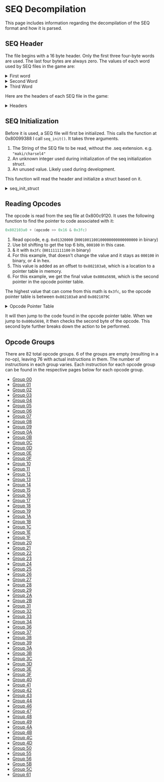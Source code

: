 # SEQ Decompilation

This page includes information regarding the decompilation of the SEQ format and how it is parsed.

## SEQ Header

The file begins with a 16 byte header. Only the first three four-byte words are used. The last four bytes are always zero. The values of each word used by SEQ files in the game are:

<details>
  <summary>First word</summary>

- 0x01
- 0x02
- 0x04
- 0x05
- 0x06
- 0x07
- 0x08
- 0x09
- 0x0C
- 0x0E
- 0x10
- 0x11
- 0x16
- 0x1F

</details>

<details>
  <summary>Second Word</summary>

- 0x0010
- 0x0020
- 0x0025
- 0x0026
- 0x0027
- 0x0028
- 0x0029
- 0x002A
- 0x002B
- 0x002C
- 0x002D
- 0x002E
- 0x0035
- 0x0040
- 0x004E
- 0x006C
- 0x01A0
- 0x01B0
- 0x0A48

</details>

<details>
  <summary>Third Word</summary>

- 0x10
- 0x20
- 0x40

</details>

Here are the headers of each SEQ file in the game:

<details>
  <summary>Headers</summary>

```output
00000011 00000a48 00000040 00000000 /files/chr/ank/0000.seq
00000007 00000028 00000040 00000000 /files/chr/ank/0010.seq
00000001 00000027 00000040 00000000 /files/chr/ank/1000.seq
00000011 00000a48 00000040 00000000 /files/chr/bou/0000.seq
00000007 00000028 00000040 00000000 /files/chr/bou/0010.seq
00000001 0000002c 00000040 00000000 /files/chr/bou/1000.seq
00000011 00000a48 00000040 00000000 /files/chr/cho/0000.seq
00000007 00000028 00000040 00000000 /files/chr/cho/0010.seq
00000001 00000026 00000040 00000000 /files/chr/cho/1000.seq
00000001 0000004e 00000040 00000000 /files/chr/cmn/1000.seq
00000011 00000a48 00000040 00000000 /files/chr/dog/0000.seq
00000007 00000028 00000040 00000000 /files/chr/dog/0010.seq
00000001 00000025 00000040 00000000 /files/chr/dog/1000.seq
00000011 00000a48 00000040 00000000 /files/chr/gai/0000.seq
00000007 00000028 00000040 00000000 /files/chr/gai/0010.seq
00000001 0000002c 00000040 00000000 /files/chr/gai/1000.seq
00000011 00000a48 00000040 00000000 /files/chr/gar/0000.seq
00000007 00000028 00000040 00000000 /files/chr/gar/0010.seq
00000001 0000002c 00000040 00000000 /files/chr/gar/1000.seq
00000011 00000a48 00000040 00000000 /files/chr/hak/0000.seq
00000007 00000028 00000040 00000000 /files/chr/hak/0010.seq
00000001 00000025 00000040 00000000 /files/chr/hak/1000.seq
00000011 00000a48 00000040 00000000 /files/chr/hi2/0000.seq
00000007 00000028 00000040 00000000 /files/chr/hi2/0010.seq
00000001 0000002c 00000040 00000000 /files/chr/hi2/1000.seq
00000011 00000a48 00000040 00000000 /files/chr/hin/0000.seq
00000007 00000028 00000040 00000000 /files/chr/hin/0010.seq
00000001 00000025 00000040 00000000 /files/chr/hin/1000.seq
00000011 00000a48 00000040 00000000 /files/chr/ino/0000.seq
00000007 00000028 00000040 00000000 /files/chr/ino/0010.seq
00000001 00000029 00000040 00000000 /files/chr/ino/1000.seq
00000011 00000a48 00000040 00000000 /files/chr/iru/0000.seq
00000007 00000028 00000040 00000000 /files/chr/iru/0010.seq
00000001 00000025 00000040 00000000 /files/chr/iru/1000.seq
00000011 00000a48 00000040 00000000 /files/chr/ita/0000.seq
00000007 00000028 00000040 00000000 /files/chr/ita/0010.seq
00000001 00000028 00000040 00000000 /files/chr/ita/1000.seq
00000011 00000a48 00000040 00000000 /files/chr/jir/0000.seq
00000007 00000028 00000040 00000000 /files/chr/jir/0010.seq
00000001 00000025 00000040 00000000 /files/chr/jir/1000.seq
00000011 00000a48 00000040 00000000 /files/chr/kab/0000.seq
00000007 00000028 00000040 00000000 /files/chr/kab/0010.seq
00000001 00000026 00000040 00000000 /files/chr/kab/1000.seq
00000011 00000a48 00000040 00000000 /files/chr/kak/0000.seq
00000007 00000028 00000040 00000000 /files/chr/kak/0010.seq
00000001 0000002c 00000040 00000000 /files/chr/kak/1000.seq
00000011 00000a48 00000040 00000000 /files/chr/kan/0000.seq
00000007 00000028 00000040 00000000 /files/chr/kan/0010.seq
00000001 00000025 00000040 00000000 /files/chr/kan/1000.seq
00000011 00000a48 00000040 00000000 /files/chr/kar/0000.seq
00000007 00000028 00000040 00000000 /files/chr/kar/0010.seq
00000001 00000026 00000040 00000000 /files/chr/kar/1000.seq
00000011 00000a48 00000040 00000000 /files/chr/kib/0000.seq
00000007 00000028 00000040 00000000 /files/chr/kib/0010.seq
00000001 00000025 00000040 00000000 /files/chr/kib/1000.seq
00000011 00000a48 00000040 00000000 /files/chr/kid/0000.seq
00000007 00000028 00000040 00000000 /files/chr/kid/0010.seq
00000001 00000035 00000040 00000000 /files/chr/kid/1000.seq
00000011 00000a48 00000040 00000000 /files/chr/kim/0000.seq
00000007 00000028 00000040 00000000 /files/chr/kim/0010.seq
00000001 0000002d 00000040 00000000 /files/chr/kim/1000.seq
00000011 00000a48 00000040 00000000 /files/chr/kis/0000.seq
00000007 00000028 00000040 00000000 /files/chr/kis/0010.seq
00000001 00000026 00000040 00000000 /files/chr/kis/1000.seq
00000011 00000a48 00000040 00000000 /files/chr/loc/0000.seq
00000007 00000028 00000040 00000000 /files/chr/loc/0010.seq
00000001 00000029 00000040 00000000 /files/chr/loc/1000.seq
00000011 00000a48 00000040 00000000 /files/chr/miz/0000.seq
00000007 00000028 00000040 00000000 /files/chr/miz/0010.seq
00000001 00000025 00000040 00000000 /files/chr/miz/1000.seq
00000011 00000a48 00000040 00000000 /files/chr/na9/0000.seq
00000007 00000028 00000040 00000000 /files/chr/na9/0010.seq
00000001 0000002d 00000040 00000000 /files/chr/na9/1000.seq
00000011 00000a48 00000040 00000000 /files/chr/nar/0000.seq
00000007 00000028 00000040 00000000 /files/chr/nar/0010.seq
00000001 0000002e 00000040 00000000 /files/chr/nar/1000.seq
00000011 00000a48 00000040 00000000 /files/chr/nej/0000.seq
00000007 00000028 00000040 00000000 /files/chr/nej/0010.seq
00000001 0000002b 00000040 00000000 /files/chr/nej/1000.seq
00000011 00000a48 00000040 00000000 /files/chr/obo/0000.seq
00000007 00000028 00000040 00000000 /files/chr/obo/0010.seq
00000001 00000025 00000040 00000000 /files/chr/obo/1000.seq
00000011 00000a48 00000040 00000000 /files/chr/oro/0000.seq
00000007 00000028 00000040 00000000 /files/chr/oro/0010.seq
00000001 00000029 00000040 00000000 /files/chr/oro/1000.seq
00000011 00000a48 00000040 00000000 /files/chr/sa2/0000.seq
00000007 00000028 00000040 00000000 /files/chr/sa2/0010.seq
00000001 00000029 00000040 00000000 /files/chr/sa2/1000.seq
00000011 00000a48 00000040 00000000 /files/chr/sak/0000.seq
00000007 00000028 00000040 00000000 /files/chr/sak/0010.seq
00000001 00000027 00000040 00000000 /files/chr/sak/1000.seq
00000011 00000a48 00000040 00000000 /files/chr/sar/0000.seq
00000007 00000028 00000040 00000000 /files/chr/sar/0010.seq
00000001 00000028 00000040 00000000 /files/chr/sar/1000.seq
00000011 00000a48 00000040 00000000 /files/chr/sas/0000.seq
00000007 00000028 00000040 00000000 /files/chr/sas/0010.seq
00000001 0000002b 00000040 00000000 /files/chr/sas/1000.seq
00000011 00000a48 00000040 00000000 /files/chr/sik/0000.seq
00000007 00000028 00000040 00000000 /files/chr/sik/0010.seq
00000001 00000025 00000040 00000000 /files/chr/sik/1000.seq
00000011 00000a48 00000040 00000000 /files/chr/sin/0000.seq
00000007 00000028 00000040 00000000 /files/chr/sin/0010.seq
00000001 00000026 00000040 00000000 /files/chr/sin/1000.seq
00000011 00000a48 00000040 00000000 /files/chr/sko/0000.seq
00000007 00000028 00000040 00000000 /files/chr/sko/0010.seq
00000001 0000002a 00000040 00000000 /files/chr/sko/1000.seq
00000011 00000a48 00000040 00000000 /files/chr/ta2/0000.seq
00000007 00000028 00000040 00000000 /files/chr/ta2/0010.seq
00000001 00000025 00000040 00000000 /files/chr/ta2/1000.seq
00000011 00000a48 00000040 00000000 /files/chr/tay/0000.seq
00000007 00000028 00000040 00000000 /files/chr/tay/0010.seq
00000001 00000028 00000040 00000000 /files/chr/tay/1000.seq
00000011 00000a48 00000040 00000000 /files/chr/tem/0000.seq
00000007 00000028 00000040 00000000 /files/chr/tem/0010.seq
00000001 00000028 00000040 00000000 /files/chr/tem/1000.seq
00000011 00000a48 00000040 00000000 /files/chr/ten/0000.seq
00000007 00000028 00000040 00000000 /files/chr/ten/0010.seq
00000001 00000026 00000040 00000000 /files/chr/ten/1000.seq
00000011 00000a48 00000040 00000000 /files/chr/tsu/0000.seq
00000007 00000028 00000040 00000000 /files/chr/tsu/0010.seq
00000001 0000002d 00000040 00000000 /files/chr/tsu/1000.seq
00000011 00000a48 00000040 00000000 /files/chr/zab/0000.seq
00000007 00000028 00000040 00000000 /files/chr/zab/0010.seq
00000001 00000025 00000040 00000000 /files/chr/zab/1000.seq
00000002 000001b0 00000040 00000000 /files/furu/f_camera.seq
00000002 000001a0 00000040 00000000 /files/game/camera00.seq
00000002 000001a0 00000040 00000000 /files/game/camera01.seq
00000006 0000006c 00000040 00000000 /files/game/game00.seq
00000010 00000020 00000020 00000000 /files/game/m_entry.seq
0000000c 00000040 00000040 00000000 /files/game/m_vs.seq
00000001 00000010 00000010 00000000 /files/game/player00.seq
00000006 00000040 00000040 00000000 /files/kuro/button.seq
0000000e 00000040 00000040 00000000 /files/kuro/loading.seq
00000001 00000010 00000010 00000000 /files/kuro/tmode.seq
0000000c 00000040 00000040 00000000 /files/maki/charsel4.seq
00000008 00000040 00000040 00000000 /files/maki/char_sel.seq
00000008 00000040 00000040 00000000 /files/maki/m_gal.seq
00000005 00000040 00000040 00000000 /files/maki/m_nfile.seq
00000006 00000040 00000040 00000000 /files/maki/m_nsiki.seq
00000007 00000040 00000040 00000000 /files/maki/m_sndplr.seq
0000001f 00000040 00000040 00000000 /files/maki/m_title.seq
00000008 00000040 00000040 00000000 /files/maki/m_viewer.seq
00000008 0000006c 00000020 00000000 /files/stg/001/0000.seq
00000004 00000040 00000020 00000000 /files/stg/001/0100.seq
00000009 0000006c 00000020 00000000 /files/stg/002/0000.seq
00000004 00000040 00000020 00000000 /files/stg/002/0100.seq
00000008 0000006c 00000020 00000000 /files/stg/003/0000.seq
00000004 00000040 00000020 00000000 /files/stg/003/0100.seq
00000008 0000006c 00000020 00000000 /files/stg/004/0000.seq
00000004 00000040 00000020 00000000 /files/stg/004/0100.seq
00000008 0000006c 00000020 00000000 /files/stg/005/0000.seq
00000004 00000040 00000020 00000000 /files/stg/005/0100.seq
00000008 0000006c 00000020 00000000 /files/stg/006/0000.seq
00000004 00000040 00000020 00000000 /files/stg/006/0100.seq
00000008 0000006c 00000020 00000000 /files/stg/007/0000.seq
00000004 00000040 00000020 00000000 /files/stg/007/0100.seq
00000008 0000006c 00000020 00000000 /files/stg/008/0000.seq
00000004 00000040 00000020 00000000 /files/stg/008/0100.seq
00000008 0000006c 00000020 00000000 /files/stg/009/0000.seq
00000004 00000040 00000020 00000000 /files/stg/009/0100.seq
00000008 0000006c 00000020 00000000 /files/stg/010/0000.seq
00000004 00000040 00000020 00000000 /files/stg/010/0100.seq
00000008 0000006c 00000020 00000000 /files/stg/011/0000.seq
00000004 00000040 00000020 00000000 /files/stg/011/0100.seq
00000008 0000006c 00000020 00000000 /files/stg/012/0000.seq
00000004 00000040 00000020 00000000 /files/stg/012/0100.seq
00000008 0000006c 00000020 00000000 /files/stg/013/0000.seq
00000004 00000040 00000020 00000000 /files/stg/013/0100.seq
00000008 0000006c 00000020 00000000 /files/stg/014/0000.seq
00000004 00000040 00000020 00000000 /files/stg/014/0100.seq
00000008 0000006c 00000020 00000000 /files/stg/015/0000.seq
00000004 00000040 00000020 00000000 /files/stg/015/0100.seq
00000008 0000006c 00000020 00000000 /files/stg/016/0000.seq
00000004 00000040 00000020 00000000 /files/stg/016/0100.seq
00000008 0000006c 00000020 00000000 /files/stg/017/0000.seq
00000004 00000040 00000020 00000000 /files/stg/017/0100.seq
00000008 0000006c 00000020 00000000 /files/stg/019/0000.seq
00000005 00000040 00000020 00000000 /files/stg/019/0100.seq
00000008 0000006c 00000020 00000000 /files/stg/020/0000.seq
00000004 00000040 00000020 00000000 /files/stg/020/0100.seq
00000008 0000006c 00000020 00000000 /files/stg/021/0000.seq
00000004 00000040 00000020 00000000 /files/stg/021/0100.seq
00000008 0000006c 00000020 00000000 /files/stg/022/0000.seq
00000004 00000040 00000020 00000000 /files/stg/022/0100.seq
00000008 0000006c 00000020 00000000 /files/stg/023/0000.seq
00000004 00000040 00000020 00000000 /files/stg/023/0100.seq
00000008 0000006c 00000020 00000000 /files/stg/024/0000.seq
00000004 00000040 00000020 00000000 /files/stg/024/0100.seq
00000008 0000006c 00000020 00000000 /files/stg/025/0000.seq
00000004 00000040 00000020 00000000 /files/stg/025/0100.seq
00000008 0000006c 00000020 00000000 /files/stg/026/0000.seq
00000004 00000040 00000020 00000000 /files/stg/026/0100.seq
00000008 0000006c 00000020 00000000 /files/stg/027/0000.seq
00000004 00000040 00000020 00000000 /files/stg/027/0100.seq
00000008 0000006c 00000020 00000000 /files/stg/028/0000.seq
00000004 00000040 00000020 00000000 /files/stg/028/0100.seq
00000008 0000006c 00000020 00000000 /files/stg/029/0000.seq
00000004 00000040 00000020 00000000 /files/stg/029/0100.seq
00000008 0000006c 00000020 00000000 /files/stg/030/0000.seq
00000004 00000040 00000020 00000000 /files/stg/030/0100.seq
00000008 0000006c 00000020 00000000 /files/stg/031/0000.seq
00000004 00000040 00000020 00000000 /files/stg/031/0100.seq
00000008 0000006c 00000020 00000000 /files/stg/032/0000.seq
00000004 00000040 00000020 00000000 /files/stg/032/0100.seq
00000016 00000040 00000040 00000000 /files/story/s00.seq
00000016 00000040 00000040 00000000 /files/story/s01.seq
00000016 00000040 00000040 00000000 /files/story/s02.seq
00000016 00000040 00000040 00000000 /files/story/s03.seq
00000016 00000040 00000040 00000000 /files/story/s04.seq
00000016 00000040 00000040 00000000 /files/story/s05.seq
00000016 00000040 00000040 00000000 /files/story/s06.seq
00000016 00000040 00000040 00000000 /files/story/s07.seq
00000016 00000040 00000040 00000000 /files/story/s08.seq
00000016 00000040 00000040 00000000 /files/story/s09.seq
00000016 00000040 00000040 00000000 /files/story/s0e.seq
00000016 00000040 00000040 00000000 /files/story/s10.seq
00000016 00000040 00000040 00000000 /files/story/s11.seq
00000016 00000040 00000040 00000000 /files/story/s12.seq
00000016 00000040 00000040 00000000 /files/story/s13.seq
00000016 00000040 00000040 00000000 /files/story/s14.seq
00000016 00000040 00000040 00000000 /files/story/s15.seq
00000016 00000040 00000040 00000000 /files/story/s16.seq
00000016 00000040 00000040 00000000 /files/story/s17.seq
00000016 00000040 00000040 00000000 /files/story/s18.seq
00000016 00000040 00000040 00000000 /files/story/s19.seq
00000016 00000040 00000040 00000000 /files/story/s1e.seq
00000016 00000040 00000040 00000000 /files/story/s20.seq
00000016 00000040 00000040 00000000 /files/story/s21.seq
00000016 00000040 00000040 00000000 /files/story/s22.seq
00000016 00000040 00000040 00000000 /files/story/s23.seq
00000016 00000040 00000040 00000000 /files/story/s24.seq
```

</details>

## SEQ Initialization

Before it is used, a SEQ file will first be initialized. This calls the function at 0x80099388 I call `seq_init()`. It takes three arguments.

1. The String of the SEQ file to be read, without the .seq extension. e.g. `"maki/charsel4"`
2. An unknown integer used during initialization of the seq initialization struct.
3. An unused value. Likely used during development.

This function will read the header and initialize a struct based on it.

<details>
  <summary>seq_init_struct</summary>

```psuedocode
seq_init_struct[0x0] = 0
seq_init_struct[0x1] = 0 (appears to have originally been used for something is no longer used)
seq_init_struct[0x2] = (SEQ Header Word 2) + (((SEQ Header Word 1 + 1) * 0x60) >> 2) + SEQ Header Word 1
seq_init_struct[0x3] = 0
seq_init_struct[0x4] = SEQ Header Word 1 + 1;
seq_init_struct[0x5] = SEQ Header Word 2
seq_init_struct[0x6] = SEQ Header Word 3
seq_init_struct[0x7] = Pointer made using 80222ba8 and seq_init_struct[0x2]
seq_init_struct[0x8] = seq_init_struct[7] + seq_init_struct[4] * 0x60
seq_init_struct[0x9] = seq_init_struct[8] + seq_init_struct[5] * 4
seq_init_struct[0xA] = pointer to something related to the file extension
seq_init_struct[0xb] = pointer to beginning of seq file data
seq_init_struct[0xc] = 0
seq_init_struct[0xd] = 0
seq_init_struct[0xe] = 0
seq_init_struct[0xf] = 0
seq_init_struct[0x10] = 0
Many pointers appear to be set after this based on the number of SEQ Header Word 1 using numbers derived from SEQ Header Word 2 and 3
```

</details>

## Reading Opcodes

The opcode is read from the seq file at 0x800c9120. It uses the following function to find the pointer to code associated with it:

```c
0x802103a0 + (opcode >> 0x16 & 0x3fc)
```

1. Read opcode, e.g. `0x01320000` (`0001001100100000000000000000` in binary)
2. Use bit shifting to get the top 6 bits, `000100` in this case.
3. & it with `0x3fc` (`001111111100` in binary)
4. For this example, that doesn't change the value and it stays as `000100` in binary, or 4 in hex.
5. This value is added as an offset to `0x802103a0`, which is a location to a pointer table in memory.
6. For this example, we get the final value `0x800a5698`, which is the second pointer in the opcode pointer table.

The highest value that can come from this math is `0x3fc`, so the opcode pointer table is between `0x802103a0` and `0x8021079C`

<details>
  <summary>Opcode Pointer Table</summary>

| Opcode | Offset | Code Pointer | Purpose                                          |
|--------|--------|--------------|--------------------------------------------------|
| 0x00   | 0x0    | 800A6068     |                                                  |
| 0x01   | 0x4    | 800A5698     | Branching                                        |
| 0x02   | 0x8    | 800A52F8     |                                                  |
| 0x03   | 0xc    | 800A51B0     |                                                  |
| 0x04   | 0x10   | 800A4B40     |                                                  |
| 0x05   | 0x14   | 800A44C4     |                                                  |
| 0x06   | 0x18   | 800A3ED4     |                                                  |
| 0x07   | 0x1c   | 800A3888     |                                                  |
| 0x08   | 0x20   | 800A32C0     |                                                  |
| 0x09   | 0x24   | 800A2A8C     |                                                  |
| 0x0a   | 0x28   | 800A274C     |                                                  |
| 0x0b   | 0x2c   | 800A1C5C     |                                                  |
| 0x0c   | 0x30   | 800A1894     |                                                  |
| 0x0d   | 0x34   | 800A188C     | Empty and unused                                 |
| 0x0e   | 0x38   | 800AA9B8     |                                                  |
| 0x0f   | 0x3c   | 800AA430     |                                                  |
| 0x10   | 0x40   | 800A9C1C     |                                                  |
| 0x11   | 0x44   | 800A99F0     |                                                  |
| 0x12   | 0x48   | 800A8E68     |                                                  |
| 0x13   | 0x4c   | 800A8594     |                                                  |
| 0x14   | 0x50   | 800A76EC     |                                                  |
| 0x15   | 0x54   | 800A75C0     |                                                  |
| 0x16   | 0x58   | 800A7204     |                                                  |
| 0x17   | 0x5c   | 800A713C     |                                                  |
| 0x18   | 0x60   | 800A7054     |                                                  |
| 0x19   | 0x64   | 800A6B1C     |                                                  |
| 0x1a   | 0x68   | 800A6458     |                                                  |
| 0x1b   | 0x6c   | 800A6324     |                                                  |
| 0x1c   | 0x70   | 800A6228     |                                                  |
| 0x1d   | 0x74   | 800BB7A0     |                                                  |
| 0x1e   | 0x78   | 800BB5F8     |                                                  |
| 0x1f   | 0x7c   | 800BB338     |                                                  |
| 0x20   | 0x80   | 800BA19C     |                                                  |
| 0x21   | 0x84   | 800B9458     |                                                  |
| 0x22   | 0x88   | 800B832C     |                                                  |
| 0x23   | 0x8c   | 800B7D98     |                                                  |
| 0x24   | 0x90   | 800B3EC4     | Battle related                                   |
| 0x25   | 0x94   | 800B3CE4     |                                                  |
| 0x26   | 0x98   | 800C0288     |                                                  |
| 0x27   | 0x9c   | 800B097C     |                                                  |
| 0x28   | 0xa0   | 800B0320     |                                                  |
| 0x29   | 0xa4   | 800B214C     |                                                  |
| 0x2a   | 0xa8   | 800B1750     |                                                  |
| 0x2b   | 0xac   | 800B1590     |                                                  |
| 0x2c   | 0xb0   | 800B24B8     | Empty and unused                                 |
| 0x2d   | 0xb4   | 800B24B0     | Empty and unused                                 |
| 0x2e   | 0xb8   | 800B24A8     | Empty and unused                                 |
| 0x2f   | 0xbc   | 800B24A0     | Empty and unused                                 |
| 0x30   | 0xc0   | 800B2498     | Empty and unused                                 |
| 0x31   | 0xc4   | 800B3580     |                                                  |
| 0x32   | 0xc8   | 800B3020     |                                                  |
| 0x33   | 0xcc   | 800B25D0     |                                                  |
| 0x34   | 0xd0   | 800B24C0     |                                                  |
| 0x35   | 0xd4   | 00000000     | Invalid                                          |
| 0x36   | 0xd8   | 800960B4     |                                                  |
| 0x37   | 0xdc   | 800952F4     |                                                  |
| 0x38   | 0xe0   | 80094324     |                                                  |
| 0x39   | 0xe4   | 800924F0     |                                                  |
| 0x3a   | 0xe8   | 80091248     |                                                  |
| 0x3b   | 0xec   | 8009228C     |                                                  |
| 0x3c   | 0xf0   | 80091B8C     | Menu logic                                       |
| 0x3d   | 0xf4   | 800C6228     |                                                  |
| 0x3e   | 0xf8   | 80090EF8     |                                                  |
| 0x3f   | 0xfc   | 800C5EDC     |                                                  |
| 0x40   | 0x100  | 800C57BC     |                                                  |
| 0x41   | 0x104  | 800C531C     |                                                  |
| 0x42   | 0x108  | 800C5124     |                                                  |
| 0x43   | 0x10c  | 800C4FCC     |                                                  |
| 0x44   | 0x110  | 800C4688     |                                                  |
| 0x45   | 0x114  | 00000000     | Invalid                                          |
| 0x46   | 0x118  | 800C88A8     |                                                  |
| 0x47   | 0x11c  | 800C8404     |                                                  |
| 0x48   | 0x120  | 800C8108     |                                                  |
| 0x49   | 0x124  | 800C7D20     |                                                  |
| 0x4a   | 0x128  | 800C7C5C     |                                                  |
| 0x4b   | 0x12c  | 800C7424     |                                                  |
| 0x4c   | 0x130  | 800C6900     |                                                  |
| 0x4d   | 0x134  | 800C676C     |                                                  |
| 0x4e   | 0x138  | 00000000     | Invalid                                          |
| 0x4f   | 0x13c  | 00000000     | Invalid                                          |
| 0x50   | 0x140  | 800C6534     |                                                  |
| 0x51   | 0x144  | 00000000     | Invalid                                          |
| 0x52   | 0x148  | 00000000     | Invalid                                          |
| 0x53   | 0x14c  | 00000000     | Invalid                                          |
| 0x54   | 0x150  | 00000000     | Invalid                                          |
| 0x55   | 0x154  | 800AAD24     |                                                  |
| 0x56   | 0x158  | 800AAC68     |                                                  |
| 0x57   | 0x15c  | 00000000     | Invalid                                          |
| 0x58   | 0x160  | 00000000     | Invalid                                          |
| 0x59   | 0x164  | 00000000     | Invalid                                          |
| 0x5a   | 0x168  | 00000000     | Invalid                                          |
| 0x5b   | 0x16c  | 800BFBB0     |                                                  |
| 0x5c   | 0x170  | 800BE9EC     |                                                  |
| 0x5d   | 0x174  | 00000000     | Invalid                                          |
| 0x5e   | 0x178  | 00000000     | Invalid                                          |
| 0x5f   | 0x17c  | 00000000     | Invalid                                          |
| 0x60   | 0x180  | 00000000     | Invalid                                          |
| 0x61   | 0x184  | 800AB754     |                                                  |
| 0x62   | 0x188  | 00000000     | Invalid                                          |
| 0x63   | 0x18c  | 00000000     | Invalid                                          |
| 0x64   | 0x190  | 00000000     | Invalid                                          |
| 0x65   | 0x194  | 800C97B0     | None of the opcodes from here on are valid       |
| 0x66   | 0x198  | 800C9858     | Invalid                                          |
| 0x67   | 0x19c  | 800C97C0     | Invalid                                          |
| 0x68   | 0x1a0  | 800C97D0     | Invalid                                          |
| 0x69   | 0x1a4  | 800C97E0     | Invalid                                          |
| 0x6a   | 0x1a8  | 800C9858     | Invalid                                          |
| 0x6b   | 0x1ac  | 800C9858     | Invalid                                          |
| 0x6c   | 0x1b0  | 800C9858     | Invalid                                          |
| 0x6d   | 0x1b4  | 800C9858     | Invalid                                          |
| 0x6e   | 0x1b8  | 800C97F0     | Invalid                                          |
| 0x6f   | 0x1bc  | 800C9800     | Invalid                                          |
| 0x70   | 0x1c0  | 800C9810     | Invalid                                          |
| 0x71   | 0x1c4  | 800C9820     | Invalid                                          |
| 0x72   | 0x1c8  | 800C9830     | Invalid                                          |
| 0x73   | 0x1cc  | 800C9840     | Invalid                                          |
| 0x74   | 0x1d0  | 800C9850     | Invalid                                          |
| 0x75   | 0x1d4  | 00000000     | Invalid                                          |
| 0x76   | 0x1d8  | 80201EC8     | Invalid                                          |
| 0x77   | 0x1dc  | 80201ED8     | Invalid                                          |
| 0x78   | 0x1e0  | 80201EEC     | Invalid                                          |
| 0x79   | 0x1e4  | 80201F00     | Invalid                                          |
| 0x7a   | 0x1e8  | 800CE908     | Invalid                                          |
| 0x7b   | 0x1ec  | 800CE808     | Invalid                                          |
| 0x7c   | 0x1f0  | 800CE810     | Invalid                                          |
| 0x7d   | 0x1f4  | 800CE818     | Invalid                                          |
| 0x7e   | 0x1f8  | 800CE820     | Invalid                                          |
| 0x7f   | 0x1fc  | 800CE828     | Invalid                                          |
| 0x80   | 0x200  | 800CE830     | Invalid                                          |
| 0x81   | 0x204  | 800CE838     | Invalid                                          |
| 0x82   | 0x208  | 800CE840     | Invalid                                          |
| 0x83   | 0x20c  | 800CE848     | Invalid                                          |
| 0x84   | 0x210  | 800CE850     | Invalid                                          |
| 0x85   | 0x214  | 800CE858     | Invalid                                          |
| 0x86   | 0x218  | 800CE860     | Invalid                                          |
| 0x87   | 0x21c  | 800CE868     | Invalid                                          |
| 0x88   | 0x220  | 800CE870     | Invalid                                          |
| 0x89   | 0x224  | 800CE878     | Invalid                                          |
| 0x8a   | 0x228  | 800CE880     | Invalid                                          |
| 0x8b   | 0x22c  | 800CE888     | Invalid                                          |
| 0x8c   | 0x230  | 800CE890     | Invalid                                          |
| 0x8d   | 0x234  | 800CE898     | Invalid                                          |
| 0x8e   | 0x238  | 800CE8A0     | Invalid                                          |
| 0x8f   | 0x23c  | 800CE8A8     | Invalid                                          |
| 0x90   | 0x240  | 800CE8B0     | Invalid                                          |
| 0x91   | 0x244  | 800CE8B8     | Invalid                                          |
| 0x92   | 0x248  | 800CE8C0     | Invalid                                          |
| 0x93   | 0x24c  | 800CE8C8     | Invalid                                          |
| 0x94   | 0x250  | 800CE8D0     | Invalid                                          |
| 0x95   | 0x254  | 800CE8D8     | Invalid                                          |
| 0x96   | 0x258  | 800CE8E0     | Invalid                                          |
| 0x97   | 0x25c  | 800CE8E8     | Invalid                                          |
| 0x98   | 0x260  | 800CE8F0     | Invalid                                          |
| 0x99   | 0x264  | 800CE8F8     | Invalid                                          |
| 0x9a   | 0x268  | 800CE900     | Invalid                                          |
| 0x9b   | 0x26c  | 800CE980     | Invalid                                          |
| 0x9c   | 0x270  | 800CEB08     | Invalid                                          |
| 0x9d   | 0x274  | 800CEB08     | Invalid                                          |
| 0x9e   | 0x278  | 800CE9DC     | Invalid                                          |
| 0x9f   | 0x27c  | 800CEB08     | Invalid                                          |
| 0xa0   | 0x280  | 800CEB08     | Invalid                                          |
| 0xa1   | 0x284  | 800CEB08     | Invalid                                          |
| 0xa2   | 0x288  | 800CEB08     | Invalid                                          |
| 0xa3   | 0x28c  | 800CE9F8     | Invalid                                          |
| 0xa4   | 0x290  | 800CEA54     | Invalid                                          |
| 0xa5   | 0x294  | 800CEAB0     | Invalid                                          |
| 0xa6   | 0x298  | 800CEEF8     | Invalid                                          |
| 0xa7   | 0x29c  | 800CEF08     | Invalid                                          |
| 0xa8   | 0x2a0  | 800CEF18     | Invalid                                          |
| 0xa9   | 0x2a4  | 800CEF24     | Invalid                                          |
| 0xaa   | 0x2a8  | 800CEF30     | Invalid                                          |
| 0xab   | 0x2ac  | 800CEF3C     | Invalid                                          |
| 0xac   | 0x2b0  | 800CEF4C     | Invalid                                          |
| 0xad   | 0x2b4  | 800CEF58     | Invalid                                          |
| 0xae   | 0x2b8  | 800CEF64     | Invalid                                          |
| 0xaf   | 0x2bc  | 800CEF70     | Invalid                                          |
| 0xb0   | 0x2c0  | 800CEF80     | Invalid                                          |
| 0xb1   | 0x2c4  | 800CEF90     | Invalid                                          |
| 0xb2   | 0x2c8  | 800CEFA0     | Invalid                                          |
| 0xb3   | 0x2cc  | 800CEFB0     | Invalid                                          |
| 0xb4   | 0x2d0  | 800CEFC0     | Invalid                                          |
| 0xb5   | 0x2d4  | 800CEFD0     | Invalid                                          |
| 0xb6   | 0x2d8  | 800CEFE0     | Invalid                                          |
| 0xb7   | 0x2dc  | 800CEFF0     | Invalid                                          |
| 0xb8   | 0x2e0  | 800CF000     | Invalid                                          |
| 0xb9   | 0x2e4  | 800CF010     | Invalid                                          |
| 0xba   | 0x2e8  | 800CF020     | Invalid                                          |
| 0xbb   | 0x2ec  | 800CF02C     | Invalid                                          |
| 0xbc   | 0x2f0  | 800CF25C     | Invalid                                          |
| 0xbd   | 0x2f4  | 800CF25C     | Invalid                                          |
| 0xbe   | 0x2f8  | 800CF25C     | Invalid                                          |
| 0xbf   | 0x2fc  | 800CF25C     | Invalid                                          |
| 0xc0   | 0x300  | 800CF25C     | Invalid                                          |
| 0xc1   | 0x304  | 800CF25C     | Invalid                                          |
| 0xc2   | 0x308  | 800CF25C     | Invalid                                          |
| 0xc3   | 0x30c  | 800CF25C     | Invalid                                          |
| 0xc4   | 0x310  | 800CF25C     | Invalid                                          |
| 0xc5   | 0x314  | 800CF25C     | Invalid                                          |
| 0xc6   | 0x318  | 800CF25C     | Invalid                                          |
| 0xc7   | 0x31c  | 800CF25C     | Invalid                                          |
| 0xc8   | 0x320  | 800CF25C     | Invalid                                          |
| 0xc9   | 0x324  | 800CF25C     | Invalid                                          |
| 0xca   | 0x328  | 800CF25C     | Invalid                                          |
| 0xcb   | 0x32c  | 800CF25C     | Invalid                                          |
| 0xcc   | 0x330  | 800CF25C     | Invalid                                          |
| 0xcd   | 0x334  | 800CF25C     | Invalid                                          |
| 0xce   | 0x338  | 800CF038     | Invalid                                          |
| 0xcf   | 0x33c  | 800CF048     | Invalid                                          |
| 0xd0   | 0x340  | 800CF058     | Invalid                                          |
| 0xd1   | 0x344  | 800CF068     | Invalid                                          |
| 0xd2   | 0x348  | 800CF078     | Invalid                                          |
| 0xd3   | 0x34c  | 800CF088     | Invalid                                          |
| 0xd4   | 0x350  | 800CF098     | Invalid                                          |
| 0xd5   | 0x354  | 800CF0A8     | Invalid                                          |
| 0xd6   | 0x358  | 800CF0B8     | Invalid                                          |
| 0xd7   | 0x35c  | 800CF0C8     | Invalid                                          |
| 0xd8   | 0x360  | 800CF0D8     | Invalid                                          |
| 0xd9   | 0x364  | 800CF0E8     | Invalid                                          |
| 0xda   | 0x368  | 800CF0F8     | Invalid                                          |
| 0xdb   | 0x36c  | 800CF108     | Invalid                                          |
| 0xdc   | 0x370  | 800CF118     | Invalid                                          |
| 0xdd   | 0x374  | 800CF128     | Invalid                                          |
| 0xde   | 0x378  | 800CF138     | Invalid                                          |
| 0xdf   | 0x37c  | 800CF148     | Invalid                                          |
| 0xe0   | 0x380  | 800CF158     | Invalid                                          |
| 0xe1   | 0x384  | 800CF168     | Invalid                                          |
| 0xe2   | 0x388  | 800CF178     | Invalid                                          |
| 0xe3   | 0x38c  | 800CF188     | Invalid                                          |
| 0xe4   | 0x390  | 800CF198     | Invalid                                          |
| 0xe5   | 0x394  | 800CF1A8     | Invalid                                          |
| 0xe6   | 0x398  | 800CF1B8     | Invalid                                          |
| 0xe7   | 0x39c  | 800CF1C8     | Invalid                                          |
| 0xe8   | 0x3a0  | 800CF1D8     | Invalid                                          |
| 0xe9   | 0x3a4  | 800CF1E8     | Invalid                                          |
| 0xea   | 0x3a8  | 800CF1F8     | Invalid                                          |
| 0xeb   | 0x3ac  | 800CF208     | Invalid                                          |
| 0xec   | 0x3b0  | 800CF218     | Invalid                                          |
| 0xed   | 0x3b4  | 800CF228     | Invalid                                          |
| 0xee   | 0x3b8  | 800CF25C     | Invalid                                          |
| 0xef   | 0x3bc  | 800CF25C     | Invalid                                          |
| 0xf0   | 0x3c0  | 800CF25C     | Invalid                                          |
| 0xf1   | 0x3c4  | 800CF25C     | Invalid                                          |
| 0xf2   | 0x3c8  | 800CF25C     | Invalid                                          |
| 0xf3   | 0x3cc  | 800CF25C     | Invalid                                          |
| 0xf4   | 0x3d0  | 800CF25C     | Invalid                                          |
| 0xf5   | 0x3d4  | 800CF25C     | Invalid                                          |
| 0xf6   | 0x3d8  | 800CF238     | Invalid                                          |
| 0xf7   | 0x3dc  | 800CF244     | Invalid                                          |
| 0xf8   | 0x3e0  | 800CF250     | Invalid                                          |
| 0xf9   | 0x3e4  | 800CFDA4     | Invalid                                          |
| 0xfa   | 0x3e8  | 800CFA84     | Invalid                                          |
| 0xfb   | 0x3ec  | 800CFA98     | Invalid                                          |
| 0xfc   | 0x3f0  | 800CFAAC     | Invalid                                          |
| 0xfd   | 0x3f4  | 800CFAC0     | Invalid                                          |
| 0xfe   | 0x3f8  | 800CFAD4     | Invalid                                          |
| 0xff   | 0x3fc  | 800CFAE8     | Invalid                                          |

</details>

It will then jump to the code found in the opcode pointer table. When we jump to `0x800a5698`, it then checks the second byte of the opcode. This second byte further breaks down the action to be performed.

## Opcode Groups

There are 82 total opcode groups. 6 of the groups are empty (resulting in a no-op), leaving 76 with actual instructions in them. The number of instructions in each group varies. Each instruction for each opcode group can be found in the respective pages below for each opcode group.

- [Group 00](opcode_group/00.md)
- [Group 01](opcode_group/01.md)
- [Group 02](opcode_group/02.md)
- [Group 03](opcode_group/03.md)
- [Group 04](opcode_group/04.md)
- [Group 05](opcode_group/05.md)
- [Group 06](opcode_group/06.md)
- [Group 07](opcode_group/07.md)
- [Group 08](opcode_group/08.md)
- [Group 09](opcode_group/09.md)
- [Group 0A](opcode_group/0A.md)
- [Group 0B](opcode_group/0B.md)
- [Group 0C](opcode_group/0C.md)
- [Group 0D](opcode_group/0D.md)
- [Group 0E](opcode_group/0E.md)
- [Group 0F](opcode_group/0F.md)
- [Group 10](opcode_group/10.md)
- [Group 11](opcode_group/11.md)
- [Group 12](opcode_group/12.md)
- [Group 13](opcode_group/13.md)
- [Group 14](opcode_group/14.md)
- [Group 15](opcode_group/15.md)
- [Group 16](opcode_group/16.md)
- [Group 17](opcode_group/17.md)
- [Group 18](opcode_group/18.md)
- [Group 19](opcode_group/19.md)
- [Group 1A](opcode_group/1A.md)
- [Group 1B](opcode_group/1B.md)
- [Group 1C](opcode_group/1C.md)
- [Group 1E](opcode_group/1E.md)
- [Group 1F](opcode_group/1F.md)
- [Group 20](opcode_group/20.md)
- [Group 21](opcode_group/21.md)
- [Group 22](opcode_group/22.md)
- [Group 23](opcode_group/23.md)
- [Group 24](opcode_group/24.md)
- [Group 25](opcode_group/25.md)
- [Group 26](opcode_group/26.md)
- [Group 27](opcode_group/27.md)
- [Group 28](opcode_group/28.md)
- [Group 29](opcode_group/29.md)
- [Group 2A](opcode_group/2A.md)
- [Group 2B](opcode_group/2B.md)
- [Group 31](opcode_group/31.md)
- [Group 32](opcode_group/32.md)
- [Group 33](opcode_group/33.md)
- [Group 34](opcode_group/34.md)
- [Group 36](opcode_group/36.md)
- [Group 37](opcode_group/37.md)
- [Group 38](opcode_group/38.md)
- [Group 39](opcode_group/39.md)
- [Group 3A](opcode_group/3A.md)
- [Group 3B](opcode_group/3B.md)
- [Group 3C](opcode_group/3C.md)
- [Group 3D](opcode_group/3D.md)
- [Group 3E](opcode_group/3E.md)
- [Group 3F](opcode_group/3F.md)
- [Group 40](opcode_group/40.md)
- [Group 41](opcode_group/41.md)
- [Group 42](opcode_group/42.md)
- [Group 43](opcode_group/43.md)
- [Group 44](opcode_group/44.md)
- [Group 46](opcode_group/46.md)
- [Group 47](opcode_group/47.md)
- [Group 48](opcode_group/48.md)
- [Group 49](opcode_group/49.md)
- [Group 4A](opcode_group/4A.md)
- [Group 4B](opcode_group/4B.md)
- [Group 4C](opcode_group/4C.md)
- [Group 4D](opcode_group/4D.md)
- [Group 50](opcode_group/50.md)
- [Group 55](opcode_group/55.md)
- [Group 56](opcode_group/56.md)
- [Group 5B](opcode_group/5B.md)
- [Group 5C](opcode_group/5C.md)
- [Group 61](opcode_group/61.md)
